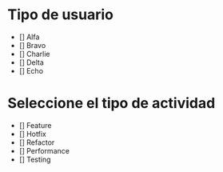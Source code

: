 # Tipo de usuario
- [] Alfa
- [] Bravo 
- [] Charlie
- [] Delta
- [] Echo

# Seleccione el tipo de actividad
- [] Feature
- [] Hotfix
- [] Refactor
- [] Performance
- [] Testing
